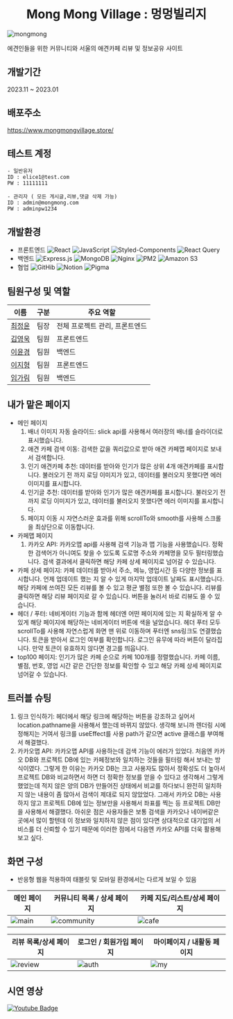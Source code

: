 <div align="center">
  <h1>Mong Mong Village : 멍멍빌리지</h1>
</div>

![mongmong](https://github.com/elice-final-team6/MongMongVillage-FE/assets/33516975/42de15ba-cd42-441d-9bd7-632f2b9570da)

에견인들을 위한 커뮤니티와 서울의 애견카페 리뷰 및 정보공유 사이트<br/>

## 개발기간 
2023.11 ~ 2023.01

## 배포주소
https://www.mongmongvillage.store/

## 테스트 계정
```
- 일반유저
ID : elice1@test.com
PW : 11111111

- 관리자 ( 모든 게시글,리뷰,댓글 삭제 가능)
ID : admin@mongmong.com
PW : adminpw1234
```

## 개발환경
- 프론트엔드 
![React](https://img.shields.io/badge/-React-61DAFB?style=flat-square&logo=React&logoColor=white) <img src="https://img.shields.io/badge/-JavaScript-F7DF1E?style=flat-square&logo=javascript&logoColor=black" alt="JavaScript"/> <img src="https://img.shields.io/badge/-styled_components-DB7093?style=flat-square&logo=styled-components&logoColor=white" alt="Styled-Components"/> <img src="https://img.shields.io/badge/-React_Query-FF4154?style=flat-square&logo=react-query&logoColor=white" alt="React Query"/>
- 백엔드
<img src="https://img.shields.io/badge/-Express.js-000000?style=flat-square&logo=express&logoColor=white" alt="Express.js"/> <img src="https://img.shields.io/badge/-MongoDB-47A248?style=flat-square&logo=mongodb&logoColor=white" alt="MongoDB"/> <img src="https://img.shields.io/badge/-Nginx-009639?style=flat-square&logo=nginx&logoColor=white" alt="Nginx"/> <img src="https://img.shields.io/badge/-PM2-2B037A?style=flat-square&logo=pm2&logoColor=white" alt="PM2"/> <img src="https://img.shields.io/badge/-Amazon_S3-569A31?style=flat-square&logo=amazon-s3&logoColor=white" alt="Amazon S3"/>
- 협업 
![GitHib](https://img.shields.io/badge/-GitHub-181717?style=flat-square&logo=GitHub&logoColor=white) ![Notion](https://img.shields.io/badge/-Notion-black?style=flat-square&logo=Notion&logoColor=white) ![Pigma](https://img.shields.io/badge/-Figma-F24E1E?style=flat-square&logo=Figma&logoColor=white)


## 팀원구성 및 역할
| 이름   | 구분              | 주요 역할     |
|--------|------------------|----------|
| [최정윤](https://github.com/cjy00n) | 팀장             | 전체 프로젝트 관리, 프론트엔드 |
| [김영욱](https://github.com/yeonguk0201) | 팀원    | 프론트엔드  |
| [이윤경](https://github.com/ktoo23) | 팀원           | 백엔드  |
| [이지형](https://github.com/j-h-711) | 팀원  |  프론트엔드        |
| [임가림](https://github.com/galimii) | 팀원  |  백엔드        |

## 내가 맡은 페이지 
- 메인 페이지
  1. 배너 이미지 자동 슬라이드: slick api를 사용해서 여러장의 배너를 슬라이더로 표시했습니다.
  2. 애견 카페 검색 이동: 검색한 값을 쿼리값으로 받아 애견 카페맵 페이지로 보내서 검색합니다. 
  3. 인기 애견카페 추천: 데이터를 받아와 인기가 많은 상위 4개 애견카페를 표시합니다. 불러오기 전 까지 로딩 이미지가 있고, 데이터를 불러오지 못했다면 에러 이미지를 표시합니다. 
  4. 인기글 추천: 데이터를 받아와 인기가 많은 애견카페를 표시합니다. 불러오기 전 까지 로딩 이미지가 있고, 데이터를 불러오지 못했다면 에러 이미지를 표시합니다.
  5. 페이지 이동 시 자연스러운 효과를 위해 scrollTo와 smooth를 사용해 스크롤을 최상단으로 이동합니다.
- 카페맵 페이지
  1. 카카오 API: 카카오맵 api를 사용해 검색 기능과 맵 기능을 사용했습니다. 정확한 검색어가 아니여도 찾을 수 있도록 도로명 주소와 카페명을 모두 필터링했습니다. 검색 결과에서 클릭하면 해당 카페 상세 페이지로 넘어갈 수 있습니다.
- 카페 상세 페이지: 카페 데이터를 받아서 주소, 메뉴, 영업시간 등 다양한 정보를 표시합니다. 언제 업데이트 했는 지 알 수 있게 마지막 업데이트 날짜도 표시했습니다. 해당 카페에 쓰여진 모든 리뷰를 볼 수 있고 평균 별점 또한 볼 수 있습니다. 리뷰를 클릭하면 해당 리뷰 페이지로 갈 수 있습니다. 버튼을 눌러서 바로 리뷰도 쓸 수 있습니다.
- 헤더 / 푸터: 네비게이터 기능과 함께 헤더엔 어떤 페이지에 있는 지 확실하게 알 수 있게 해당 페이지에 해당하는 네비게이터 버튼에 색을 널었습니다. 헤더 푸터 모두 scrollTo를 사용해 자연스럽게 화면 맨 위로 이동하며 푸터엔 sns링크도 연결했습니다. 토큰을 받아서 로그인 여부를 확인합니다. 로그인 유무에 따라 버튼이 달라집니다. 만약 토큰이 유효하지 않다면 경고를 띄웁니다.
- top100 페이지: 인기가 많은 카페 순으로 카페 100개를 정렬했습니다. 카페 이름, 별점, 번호, 영업 시간 같은 간단한 정보를 확인할 수 있고 해당 카페 상세 페이지로 넘어갈 수 있습니다.
 

## 트러블 슈팅
1. 링크 인식하기: 헤더에서 해당 링크에 해당하는 버튼을 강조하고 싶어서 location.pathname을 사용해서 했는데 바뀌지 않았다. 생각해 보니까 렌더링 시에 정해지는 거여서 링크를 useEffect를 사용 path가 같으면 active 클래스를 부여해서 해결했다.
2. 카카오맵 API: 카카오맵 API를 사용하는데 검색 기능이 에러가 있었다. 처음엔 카카오 DB와 프로젝트 DB에 있는 카페정보와 일치하는 것들을 필터링 해서 보내는 방식이였다. 그렇게 한 이유는 카카오 DB는 크고 사용자도 많아서 정확성도 더 높아서 프로젝트 DB와 비교하면서 하면 더 정확한 정보를 얻을 수 있다고 생각해서 그렇게 했었는데 적지 않은 양의 DB가 만들어진 상태에서 비교를 하다보니 완전히 일치하지 않는 내용이 좀 많아서 검색이 제대로 되지 않았었다. 그래서 카카오 DB는 사용하지 않고 프로젝트 DB에 있는 정보만을 사용해서 좌표를 찍는 등 프로젝트 DB만을 사용해서 해결했다. 아쉬운 점은 사용자들은 보통 검색을 카카오나 네이버같은 곳에서 많이 할텐데 이 정보와 일치하지 않은 점이 있다면 상대적으로 대기업의 서비스를 더 신뢰할 수 있기 때문에 이러한 점에서 다음엔 카카오 API를 더욱 활용해 보고 싶다.
 

## 화면 구성 
- 반응형 웹을 적용하여 태블릿 및 모바일 환경에서는 다르게 보일 수 있음

| 메인 페이지                           | **커뮤니티** 목록 / 상세 페이지                         | **카페** 지도/리스트/상세 페이지                         |
|---------------------------------------|------------------------------------------|------------------------------------------|
|![main](https://github.com/elice-final-team6/.github/assets/33516975/5f487377-36c1-4e74-8102-d5309017b069)| ![community](https://github.com/elice-final-team6/.github/assets/33516975/0aaadb95-6e83-4f67-9897-2cfa073a4ae3)| ![cafe](https://github.com/elice-final-team6/.github/assets/33516975/2ee0ad84-6c8f-498e-a1e6-e3b02a63946b)|

|**리뷰** 목록/상세 페이지                           | 로그인 / 회원가입 페이지                         | 마이페이지 / 내활동 페이지                         |
|---------------------------------------|------------------------------------------|------------------------------------------|
|![review](https://github.com/elice-final-team6/.github/assets/33516975/8c553cd9-1e2a-4050-9bc8-d66a59b0e413)| ![auth](https://github.com/elice-final-team6/.github/assets/33516975/da6148da-27c9-41af-847a-834e987b576b)| ![my](https://github.com/elice-final-team6/.github/assets/33516975/3fb83397-810e-4cfd-825e-71b164e14a5b)|

## 시연 영상 
[![Youtube Badge](https://img.shields.io/badge/Youtube-ff0000?style=flat-square&logo=youtube&link=https://www.youtube.com/c/kyleschool)](https://youtu.be/3BLg_u27zXw)

